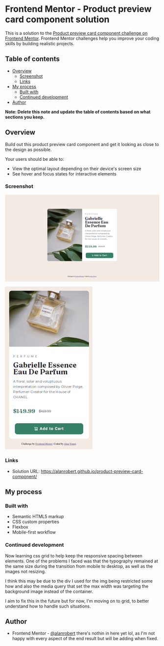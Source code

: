 # Frontend Mentor - Product preview card component solution

This is a solution to the [Product preview card component challenge on Frontend Mentor](https://www.frontendmentor.io/challenges/product-preview-card-component-GO7UmttRfa). Frontend Mentor challenges help you improve your coding skills by building realistic projects. 

## Table of contents

- [Overview](#overview)
  - [Screenshot](#screenshot)
  - [Links](#links)
- [My process](#my-process)
  - [Built with](#built-with)
  - [Continued development](#continued-development)
- [Author](#author)


**Note: Delete this note and update the table of contents based on what sections you keep.**

## Overview

Build out this product preview card component and get it looking as close to the design as possible.

Your users should be able to:

- View the optimal layout depending on their device's screen size
- See hover and focus states for interactive elements


### Screenshot

![Design preview for Desktop](./screenshots/desktop_screenshot.png)

![Design preview for Mobile Devices](./screenshots/mobile_screenshot.png)


### Links

- Solution URL: https://alanrobert.github.io/product-preview-card-component/


## My process

### Built with

- Semantic HTML5 markup
- CSS custom properties
- Flexbox
- Mobile-first workflow


### Continued development

Now learning css grid to help keep the responsive spacing between elements. One of the problems I faced was that the typography remained at the same size during the transition from mobile to desktop, as well as the images not resizing. 

I think this may be due to the div I used for the img being restricted some how and also the media query that set the max width was targeting the background image instead of the container.

I aim to fix this in the future but for now, I'm moving on to grid, to better understand how to handle such situations.


## Author

- Frontend Mentor - [@alanrobert](https://www.frontendmentor.io/profile/alanrobert) there's nothin in here yet lol, as I'm not happy with every aspect of the end result but will be adding when fixed.

